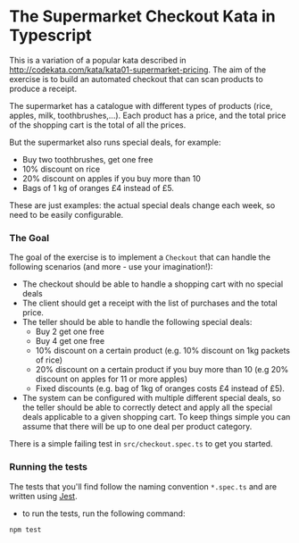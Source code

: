 # The Supermarket Checkout Kata in Typescript
This is a variation of a popular kata described in
http://codekata.com/kata/kata01-supermarket-pricing.
The aim of the exercise is to build an automated checkout that can scan products to produce a receipt.

The supermarket has a catalogue with different types of products (rice, apples, milk, toothbrushes,...).
Each product has a price, and the total price of the shopping cart is the total of all the prices.

But the supermarket also runs special deals, for example:
- Buy two toothbrushes, get one free
- 10% discount on rice
- 20% discount on apples if you buy more than 10
- Bags of 1 kg of oranges £4 instead of £5.

These are just examples: the actual special deals change each week, so need to be easily configurable.

### The Goal

The goal of the exercise is to implement a `Checkout` that can handle the following scenarios (and more - use your imagination!):

- The checkout should be able to handle a shopping cart with no special deals
- The client should get a receipt with the list of purchases and the total price.
- The teller should be able to handle the following special deals:
    - Buy 2 get one free
    - Buy 4 get one free
    - 10% discount on a certain product (e.g. 10% discount on 1kg packets of rice)
    - 20% discount on a certain product if you buy more than 10 (e.g 20% discount on apples for 11 or more apples)
    - Fixed discounts (e.g. bag of 1kg of oranges costs £4 instead of £5).
- The system can be configured with multiple different special deals,
  so the teller should be able to correctly detect and apply all the special deals applicable to a given shopping cart.
  To keep things simple you can assume that there will be up to one deal per product category.

There is a simple failing test in `src/checkout.spec.ts` to get you started.

### Running the tests

The tests that you'll find follow the naming convention `*.spec.ts` and are written using [Jest](https://jestjs.io/).

- to run the tests, run the following command:
```
npm test
```
